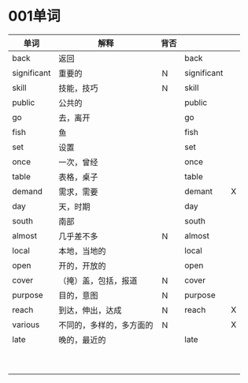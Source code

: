 # 001单词

| 单词        | 解释                     | 背否 |             |      |
| ----------- | ------------------------ | ---- | ----------- | ---- |
| back        | 返回                     |      | back        |      |
| significant | 重要的                   | Ｎ   | significant |      |
| skill       | 技能，技巧               | Ｎ   | skill       |      |
| public      | 公共的                   |      | public      |      |
| go          | 去，离开                 |      | go          |      |
| fish        | 鱼                       |      | fish        |      |
| set         | 设置                     |      | set         |      |
| once        | 一次，曾经               |      | once        |      |
| table       | 表格，桌子               |      | table       |      |
| demand      | 需求，需要               |      | demant      | X    |
| day         | 天，时期                 |      | day         |      |
| south       | 南部                     |      | south       |      |
| almost      | 几乎差不多               | Ｎ   | almost      |      |
| local       | 本地，当地的             |      | local       |      |
| open        | 开的，开放的             |      | open        |      |
| cover       | （掩）盖，包括，报道     | Ｎ   | cover       |      |
| purpose     | 目的，意图               | Ｎ   | purpose     |      |
| reach       | 到达，伸出，达成         | Ｎ   | reach       | X    |
| various     | 不同的，多样的，多方面的 | Ｎ   |             | X    |
| late        | 晚的，最近的             |      | late        |      |
|             |                          |      |             |      |
|             |                          |      |             |      |
|             |                          |      |             |      |
|             |                          |      |             |      |
|             |                          |      |             |      |
|             |                          |      |             |      |
|             |                          |      |             |      |
|             |                          |      |             |      |
|             |                          |      |             |      |